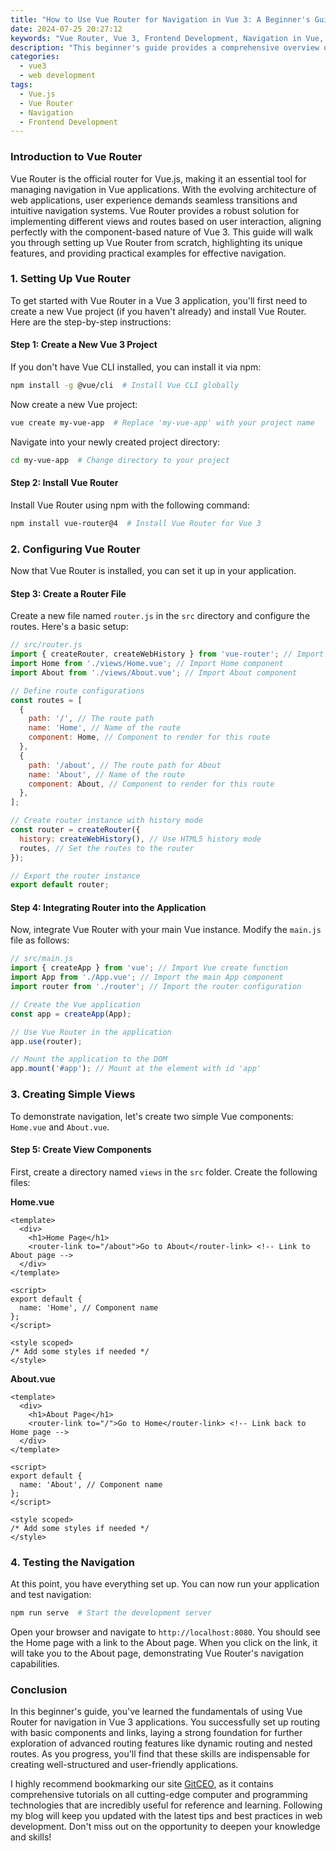 ```yaml
---
title: "How to Use Vue Router for Navigation in Vue 3: A Beginner's Guide"
date: 2024-07-25 20:27:12
keywords: "Vue Router, Vue 3, Frontend Development, Navigation in Vue, Vue.js Tutorial"
description: "This beginner's guide provides a comprehensive overview of using Vue Router for navigation in Vue 3 applications. Learn the fundamental concepts, step-by-step instructions on setting up and configuring Vue Router, and practical examples to help you understand how to implement routing in your Vue 3 projects effectively. Explore the core features of Vue Router, including dynamic routing, nested routes, and route parameters, to create smooth and user-friendly experiences in your web applications. By the end of this tutorial, you'll have a solid understanding of Vue Router and be able to apply it to enhance your Vue 3 applications."
categories:
  - vue3
  - web development
tags:
  - Vue.js
  - Vue Router
  - Navigation
  - Frontend Development
---
```


### Introduction to Vue Router

Vue Router is the official router for Vue.js, making it an essential tool for managing navigation in Vue applications. With the evolving architecture of web applications, user experience demands seamless transitions and intuitive navigation systems. Vue Router provides a robust solution for implementing different views and routes based on user interaction, aligning perfectly with the component-based nature of Vue 3. This guide will walk you through setting up Vue Router from scratch, highlighting its unique features, and providing practical examples for effective navigation.

<!-- more -->

### 1. Setting Up Vue Router

To get started with Vue Router in a Vue 3 application, you'll first need to create a new Vue project (if you haven't already) and install Vue Router. Here are the step-by-step instructions:

#### Step 1: Create a New Vue 3 Project

If you don't have Vue CLI installed, you can install it via npm:

```bash
npm install -g @vue/cli  # Install Vue CLI globally
```

Now create a new Vue project:

```bash
vue create my-vue-app  # Replace 'my-vue-app' with your project name
```

Navigate into your newly created project directory:

```bash
cd my-vue-app  # Change directory to your project
```

#### Step 2: Install Vue Router

Install Vue Router using npm with the following command:

```bash
npm install vue-router@4  # Install Vue Router for Vue 3
```

### 2. Configuring Vue Router

Now that Vue Router is installed, you can set it up in your application. 

#### Step 3: Create a Router File

Create a new file named `router.js` in the `src` directory and configure the routes. Here's a basic setup:

```javascript
// src/router.js
import { createRouter, createWebHistory } from 'vue-router'; // Import necessary functions
import Home from './views/Home.vue'; // Import Home component
import About from './views/About.vue'; // Import About component

// Define route configurations
const routes = [
  {
    path: '/', // The route path
    name: 'Home', // Name of the route
    component: Home, // Component to render for this route
  },
  {
    path: '/about', // The route path for About
    name: 'About', // Name of the route
    component: About, // Component to render for this route
  },
];

// Create router instance with history mode
const router = createRouter({
  history: createWebHistory(), // Use HTML5 history mode
  routes, // Set the routes to the router
});

// Export the router instance
export default router; 
```

#### Step 4: Integrating Router into the Application

Now, integrate Vue Router with your main Vue instance. Modify the `main.js` file as follows:

```javascript
// src/main.js
import { createApp } from 'vue'; // Import Vue create function
import App from './App.vue'; // Import the main App component
import router from './router'; // Import the router configuration

// Create the Vue application
const app = createApp(App);

// Use Vue Router in the application
app.use(router);

// Mount the application to the DOM
app.mount('#app'); // Mount at the element with id 'app'
```

### 3. Creating Simple Views

To demonstrate navigation, let's create two simple Vue components: `Home.vue` and `About.vue`.

#### Step 5: Create View Components

First, create a directory named `views` in the `src` folder. Create the following files:

**Home.vue**

```vue
<template>
  <div>
    <h1>Home Page</h1>
    <router-link to="/about">Go to About</router-link> <!-- Link to About page -->
  </div>
</template>

<script>
export default {
  name: 'Home', // Component name
};
</script>

<style scoped>
/* Add some styles if needed */
</style>
```

**About.vue**

```vue
<template>
  <div>
    <h1>About Page</h1>
    <router-link to="/">Go to Home</router-link> <!-- Link back to Home page -->
  </div>
</template>

<script>
export default {
  name: 'About', // Component name
};
</script>

<style scoped>
/* Add some styles if needed */
</style>
```

### 4. Testing the Navigation

At this point, you have everything set up. You can now run your application and test navigation:

```bash
npm run serve  # Start the development server
```

Open your browser and navigate to `http://localhost:8080`. You should see the Home page with a link to the About page. When you click on the link, it will take you to the About page, demonstrating Vue Router's navigation capabilities.

### Conclusion

In this beginner's guide, you've learned the fundamentals of using Vue Router for navigation in Vue 3 applications. You successfully set up routing with basic components and links, laying a strong foundation for further exploration of advanced routing features like dynamic routing and nested routes. As you progress, you'll find that these skills are indispensable for creating well-structured and user-friendly applications.

I highly recommend bookmarking our site [GitCEO](https://gitceo.com), as it contains comprehensive tutorials on all cutting-edge computer and programming technologies that are incredibly useful for reference and learning. Following my blog will keep you updated with the latest tips and best practices in web development. Don't miss out on the opportunity to deepen your knowledge and skills!